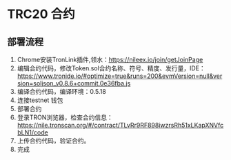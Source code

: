 # TRC20 合约
## 部署流程
1. Chrome安装TronLink插件,领水：https://nileex.io/join/getJoinPage
2. 编辑合约代码，修改Token.sol合约名称、符号、精度、发行量，IDE：https://www.tronide.io/#optimize=true&runs=200&evmVersion=null&version=soljson_v0.8.6+commit.0e36fba.js
3. 编译合约代码，编译环境：0.5.18
4. 连接testnet 钱包
5. 部署合约
6. 登录TRON浏览器，检查合约信息：https://nile.tronscan.org/#/contract/TLvRr9RF898iwzrsRh51xLKapXNVfcbLN1/code
7. 上传合约代码，验证合约。
8. 完成
